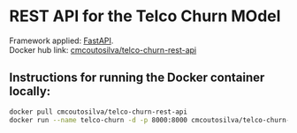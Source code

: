 # REST API for the Telco Churn MOdel

Framework applied: [FastAPI](https://fastapi.tiangolo.com/).  
Docker hub link: [cmcoutosilva/telco-churn-rest-api](https://hub.docker.com/repository/docker/cmcoutosilva/telco-churn-rest-api)

## Instructions for running the Docker container locally:

```bash
docker pull cmcoutosilva/telco-churn-rest-api
docker run --name telco-churn -d -p 8000:8000 cmcoutosilva/telco-churn-rest-api
```
